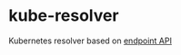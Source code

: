 # kube-resolver
Kubernetes resolver based on [endpoint API](https://kubernetes.io/docs/api-reference/v1.7/#endpoints-v1-core)
